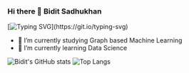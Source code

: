 ### Hi there 👋 Bidit Sadhukhan
[![Typing SVG](https://readme-typing-svg.herokuapp.com/?lines=A+Statistician+Data+Analyst+and+.+.+.;An+Ultralearner+.+.;All+my+project+repositories+here+.+.+.)](https://git.io/typing-svg)
<!--
**biditsadhukhan/biditsadhukhan** is a ✨ _special_ ✨ repository because its `README.md` (this file) appears on your GitHub profile.

Here are some ideas to get you started:
-->
- 🔭 I’m currently studying Graph based Machine Learning 
- 🌱 I’m currently learning Data Science
<!-- 
- 👯 I’m looking to collaborate on ...
- 🤔 I’m looking for help with ...
- 💬 Ask me about ...
- 📫 How to reach me: ...
- 😄 Pronouns: ...
- ⚡ Fun fact: ...
-->
![Bidit's GitHub stats](https://github-readme-stats.vercel.app/api?username=biditsadhukhan&show_icons=true&theme=highcontrast)
![Top Langs](https://github-readme-stats.vercel.app/api/top-langs/?username=biditsadhukhan&show_icons=true&theme=dracula)
